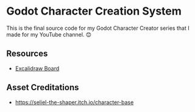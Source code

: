 # Godot Character Creation System
This is the final source code for my Godot Character Creator series that I made for my YouTube channel.  😊

## Resources
- [Excalidraw Board](https://excalidraw.com/#json=KdGOnqK4J3MeDRGfadPJZ,eTo06uWwXNXgoQG4jQeM_g)

## Asset Creditations
- https://seliel-the-shaper.itch.io/character-base
